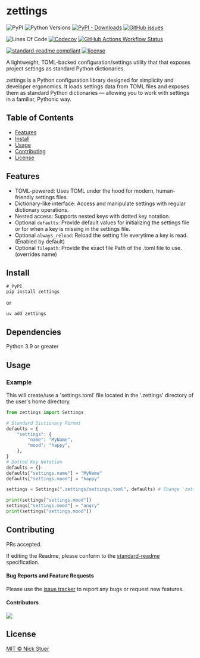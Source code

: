 # zettings

![PyPI](https://img.shields.io/pypi/v/zettings?label=zettings)
![Python Versions](https://img.shields.io/badge/python-3.9+-blue?logo=python)
[![PyPI - Downloads](https://img.shields.io/pypi/dm/zettings)](https://pypistats.org/packages/zettings)
[![GitHub issues](https://img.shields.io/github/issues/nickstuer/zettings.svg)](https://github.com/nickstuer/zettings/issues)

![Lines Of Code](https://tokei.rs/b1/github/nickstuer/zettings)
[![Codecov](https://img.shields.io/codecov/c/github/nickstuer/zettings)](https://app.codecov.io/gh/nickstuer/zettings)
[![GitHub Actions Workflow Status](https://img.shields.io/github/actions/workflow/status/nickstuer/zettings/run_tests.yml)](https://github.com/nickstuer/zettings/actions/workflows/run_tests.yml)

[![standard-readme compliant](https://img.shields.io/badge/readme%20style-standard-brightgreen.svg?style=flat-square)](https://github.com/RichardLitt/standard-readme)
[![license](https://img.shields.io/github/license/nickstuer/zettings.svg)](LICENSE)

A lightweight, TOML-backed configuration/settings utility that that exposes project settings as standard Python dictionaries.

zettings is a Python configuration library designed for simplicity and developer ergonomics. It loads settings data from TOML files and exposes them as standard Python dictionaries — allowing you to work with settings in a familiar, Pythonic way.

## Table of Contents

- [Features](https://github.com/nickstuer/zettings?tab=readme-ov-file#features)
- [Install](https://github.com/nickstuer/zettings?tab=readme-ov-file#install)
- [Usage](https://github.com/nickstuer/zettings?tab=readme-ov-file#usage)
- [Contributing](https://github.com/nickstuer/zettings?tab=readme-ov-file#contributing)
- [License](https://github.com/nickstuer/zettings?tab=readme-ov-file#license)

## Features

- TOML-powered: Uses TOML under the hood for modern, human-friendly settings files.
- Dictionary-like interface: Access and manipulate settings with regular dictionary operations.
- Nested access: Supports nested keys with dotted key notation.
- Optional `defaults`: Provide default values for initializing the settings file or for when a key is missing in the settings file.
- Optional `always_reload`: Reload the setting file everytime a key is read. (Enabled by default)
- Optional `filepath`: Provide the exact file Path of the .toml file to use. (overrides name)


## Install

```
# PyPI
pip install zettings
```
or
```
uv add zettings
```

## Dependencies
Python 3.9 or greater

## Usage

### Example
This will create/use a 'settings.toml' file located in the '.zettings' directory of the user's home directory.
```python
from zettings import Settings

# Standard Dictionary Format
defaults = {
    "settings": {
        "name": "MyName",
        "mood": "happy",
    },
}
# Dotted Key Notation
defaults = {}
defaults["settings.name"] = "MyName"
defaults["settings.mood"] = "happy"

settings = Settings(".zettings/settings.toml", defaults) # Change 'zettings' to your project's name

print(settings["settings.mood"])
settings["settings.mood"] = "angry"
print(settings["settings.mood"])
```
## Contributing

PRs accepted.

If editing the Readme, please conform to the [standard-readme](https://github.com/RichardLitt/standard-readme) specification.

#### Bug Reports and Feature Requests
Please use the [issue tracker](https://github.com/nickstuer/zettings/issues) to report any bugs or request new features.

#### Contributors

<a href = "https://github.com/nickstuer/zettings/graphs/contributors">
  <img src = "https://contrib.rocks/image?repo=nickstuer/zettings"/>
</a>

## License

[MIT © Nick Stuer](LICENSE)